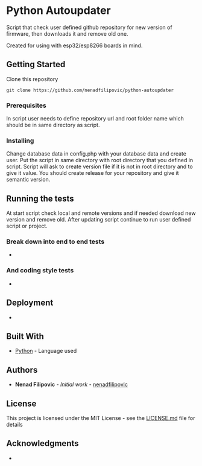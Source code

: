 # Python Autoupdater

Script that check user defined github repository for new version of firmware, then downloads it and remove old one.

Created for using with esp32/esp8266 boards in mind.

## Getting Started

Clone this repository

```
git clone https://github.com/nenadfilipovic/python-autoupdater
```

### Prerequisites

In script user needs to define repository url and root folder name which should be in same directory as script.

### Installing

Change database data in config.php with your database data and create user.
Put the script in same directory with root directory that you defined in script. Script will ask to create version file if it is not in root directory and to give it value. You should create release for your repository and give it semantic version.

## Running the tests

At start script check local and remote versions and if needed download new version and remove old. After updating script continue to run user defined script or project.

### Break down into end to end tests

-

### And coding style tests

-

## Deployment

-

## Built With

* [Python](https://www.python.org/) - Language used

## Authors

* **Nenad Filipovic** - *Initial work* - [nenadfilipovic](https://github.com/nenadfilipovic)

## License

This project is licensed under the MIT License - see the [LICENSE.md](LICENSE.md) file for details

## Acknowledgments

-